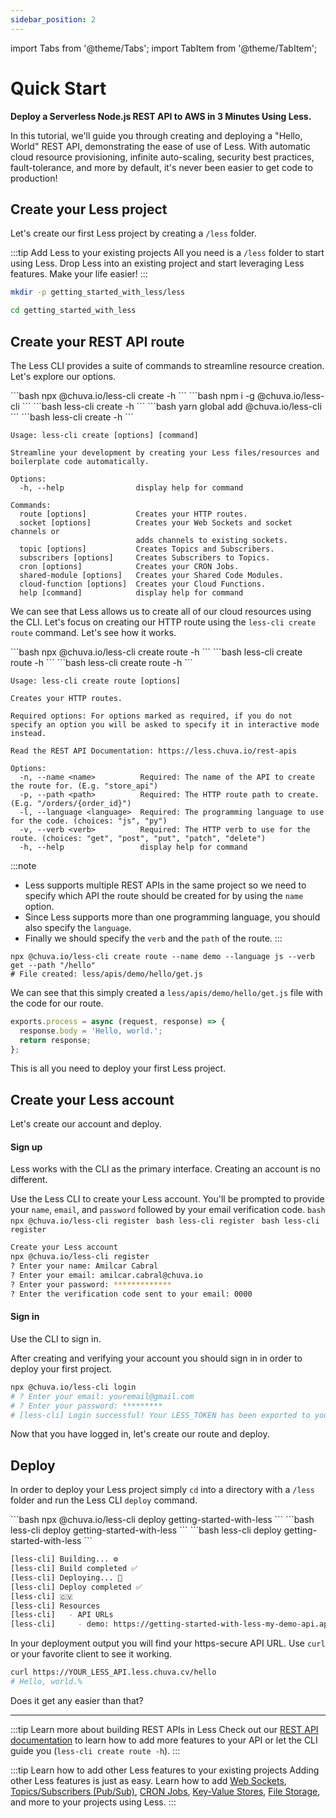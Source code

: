 ```yaml
---
sidebar_position: 2
---
```


import Tabs from '@theme/Tabs';
import TabItem from '@theme/TabItem';

# Quick Start

**Deploy a Serverless Node.js REST API to AWS in 3 Minutes Using Less.**

In this tutorial, we'll guide you through creating and deploying a "Hello, World" REST API, demonstrating the ease of use of Less. With automatic cloud resource provisioning, infinite auto-scaling, security best practices, fault-tolerance, and more by default, it's never been easier to get code to production!

## Create your Less project
Let's create our first Less project by creating a `/less` folder.

:::tip Add Less to your existing projects
All you need is a `/less` folder to start using Less. Drop Less into an existing project and start leveraging Less features. Make your life easier!
:::

```bash
mkdir -p getting_started_with_less/less
```

```bash
cd getting_started_with_less
```

## Create your REST API route
The Less CLI provides a suite of commands to streamline resource creation. Let's explore our options.

<Tabs groupId="package-manager" queryString="package-manager">

  <TabItem value="npx" label="npx">
    ```bash
    npx @chuva.io/less-cli create -h
    ```
  </TabItem>

  <TabItem value="npm" label="npm">
    ```bash
    npm i -g @chuva.io/less-cli
    ```
    ```bash
    less-cli create -h
    ```
  </TabItem>

  <TabItem value="yarn" label="yarn">
    ```bash
    yarn global add @chuva.io/less-cli
    ```
    ```bash
    less-cli create -h
    ```
  </TabItem>

</Tabs>

```
Usage: less-cli create [options] [command]

Streamline your development by creating your Less files/resources and
boilerplate code automatically.

Options:
  -h, --help                display help for command

Commands:
  route [options]           Creates your HTTP routes.
  socket [options]          Creates your Web Sockets and socket channels or
                            adds channels to existing sockets.
  topic [options]           Creates Topics and Subscribers.
  subscribers [options]     Creates Subscribers to Topics.
  cron [options]            Creates your CRON Jobs.
  shared-module [options]   Creates your Shared Code Modules.
  cloud-function [options]  Creates your Cloud Functions.
  help [command]            display help for command
```

We can see that Less allows us to create all of our cloud resources using the CLI. Let's focus on creating our HTTP route using the `less-cli create route` command. Let's see how it works.

<Tabs groupId="package-manager" queryString="package-manager">
  <TabItem value="npx" label="npx">
    ```bash
    npx @chuva.io/less-cli create route -h
    ```
  </TabItem>
  <TabItem value="npm" label="npm">
    ```bash
    less-cli create route -h
    ```
  </TabItem>
  <TabItem value="yarn" label="yarn">
    ```bash
    less-cli create route -h
    ```
  </TabItem>
</Tabs>

```
Usage: less-cli create route [options]

Creates your HTTP routes.

Required options: For options marked as required, if you do not specify an option you will be asked to specify it in interactive mode instead.

Read the REST API Documentation: https://less.chuva.io/rest-apis

Options:
  -n, --name <name>          Required: The name of the API to create the route for. (E.g. "store_api")
  -p, --path <path>          Required: The HTTP route path to create. (E.g. "/orders/{order_id}")
  -l, --language <language>  Required: The programming language to use for the code. (choices: "js", "py")
  -v, --verb <verb>          Required: The HTTP verb to use for the route. (choices: "get", "post", "put", "patch", "delete")
  -h, --help                 display help for command
```

:::note
- Less supports multiple REST APIs in the same project so we need to specify which API the route should be created for by using the `name` option. 
- Since Less supports more than one programming language, you should also specify the `language`.
- Finally we should specify the `verb` and the `path` of the route.
:::

```
npx @chuva.io/less-cli create route --name demo --language js --verb get --path "/hello"
# File created: less/apis/demo/hello/get.js
```

We can see that this simply created a `less/apis/demo/hello/get.js` file with the code for our route.
```javascript title="less/apis/demo/hello/get.js" showLineNumbers
exports.process = async (request, response) => {
  response.body = 'Hello, world.';
  return response;
};
```

This is all you need to deploy your first Less project.

## Create your Less account
Let's create our account and deploy.

#### Sign up
Less works with the CLI as the primary interface. Creating an account is no different.

Use the Less CLI to create your Less account. You'll be prompted to provide your `name`, `email`, and `password` followed by your email verification code.
<Tabs groupId="package-manager" queryString="package-manager">
  <TabItem value="npx" label="npx">
    ```bash
    npx @chuva.io/less-cli register
    ```
  </TabItem>
  <TabItem value="npm" label="npm">
    ```bash
    less-cli register
    ```
  </TabItem>
  <TabItem value="yarn" label="yarn">
    ```bash
    less-cli register
    ```
  </TabItem>
</Tabs>
```bash
Create your Less account
npx @chuva.io/less-cli register
? Enter your name: Amilcar Cabral
? Enter your email: amilcar.cabral@chuva.io
? Enter your password: *************
? Enter the verification code sent to your email: 0000
```

#### Sign in
Use the CLI to sign in.

After creating and verifying your account you should sign in in order to deploy your first project.
```bash
npx @chuva.io/less-cli login
# ? Enter your email: youremail@gmail.com
# ? Enter your password: *********
# [less-cli] Login successful! Your LESS_TOKEN has been exported to your environment.
```

Now that you have logged in, let's create our route and deploy.

## Deploy
In order to deploy your Less project simply `cd` into a directory with a `/less` folder and run the Less CLI `deploy` command.

<Tabs groupId="package-manager" queryString="package-manager">
  <TabItem value="npx" label="npx">
    ```bash
    npx @chuva.io/less-cli deploy getting-started-with-less
    ```
  </TabItem>
  <TabItem value="npm" label="npm">
    ```bash
    less-cli deploy getting-started-with-less
    ```
  </TabItem>
  <TabItem value="yarn" label="yarn">
    ```bash
    less-cli deploy getting-started-with-less
    ```
  </TabItem>
</Tabs>

```bash
[less-cli] Building... ⚙️
[less-cli] Build completed ✅
[less-cli] Deploying... 🚀
[less-cli] Deploy completed ✅
[less-cli] 🇨🇻
[less-cli] Resources
[less-cli]   - API URLs
[less-cli]     - demo: https://getting-started-with-less-my-demo-api.api.eu-0.f86h...2725.less.chuva.cv
```

In your deployment output you will find your https-secure API URL. Use `curl` or your favorite client to see it working.

```bash
curl https://YOUR_LESS_API.less.chuva.cv/hello
# Hello, world.%
```

Does it get any easier than that?

---

:::tip Learn more about building REST APIs in Less
Check out our [REST API documentation](/rest-apis) to learn how to add more features to your API or let the CLI guide you (`less-cli create route -h`).
:::

:::tip Learn how to add other Less features to your existing projects
Adding other Less features is just as easy. Learn how to add [Web Sockets](/web-sockets), [Topics/Subscribers (Pub/Sub)](/topics_subscribers), [CRON Jobs](/cron-jobs), [Key-Value Stores](/key-value-store), [File Storage](/file-storage), and more to your projects using Less.
:::
